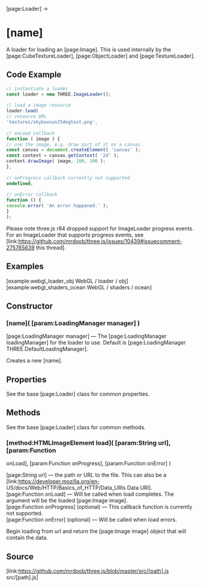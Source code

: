 [page:Loader] →

# [name]

A loader for loading an [page:Image]. This is used internally by the
[page:CubeTextureLoader], [page:ObjectLoader] and [page:TextureLoader].

## Code Example

  
```ts  
// instantiate a loader  
const loader = new THREE.ImageLoader();  
  
// load a image resource  
loader.load(  
// resource URL  
'textures/skyboxsun25degtest.png',  
  
// onLoad callback  
function ( image ) {  
// use the image, e.g. draw part of it on a canvas  
const canvas = document.createElement( 'canvas' );  
const context = canvas.getContext( '2d' );  
context.drawImage( image, 100, 100 );  
},  
  
// onProgress callback currently not supported  
undefined,  
  
// onError callback  
function () {  
console.error( 'An error happened.' );  
}  
);  
```  

Please note three.js r84 dropped support for ImageLoader progress events. For
an ImageLoader that supports progress events, see
[link:https://github.com/mrdoob/three.js/issues/10439#issuecomment-275785639
this thread].

## Examples

[example:webgl_loader_obj WebGL / loader / obj]  
[example:webgl_shaders_ocean WebGL / shaders / ocean]

## Constructor

### [name]( [param:LoadingManager manager] )

[page:LoadingManager manager] — The [page:LoadingManager loadingManager] for
the loader to use. Default is [page:LoadingManager
THREE.DefaultLoadingManager].  
  
Creates a new [name].

## Properties

See the base [page:Loader] class for common properties.

## Methods

See the base [page:Loader] class for common methods.

###  [method:HTMLImageElement load]( [param:String url], [param:Function
onLoad], [param:Function onProgress], [param:Function onError] )

[page:String url] — the path or URL to the file. This can also be a
[link:https://developer.mozilla.org/en-
US/docs/Web/HTTP/Basics_of_HTTP/Data_URIs Data URI].  
[page:Function onLoad] — Will be called when load completes. The argument will
be the loaded [page:Image image].  
[page:Function onProgress] (optional) — This callback function is currently
not supported.  
[page:Function onError] (optional) — Will be called when load errors.  

Begin loading from url and return the [page:Image image] object that will
contain the data.

## Source

[link:https://github.com/mrdoob/three.js/blob/master/src/[path].js
src/[path].js]

